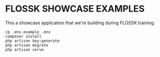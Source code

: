 # FLOSSK SHOWCASE EXAMPLES

This a showcase application that we're building during FLOSSK training.


```shell
cp .env.example .env
composer install
php artisan key:generate
php artisan migrate
php artisan serve
```